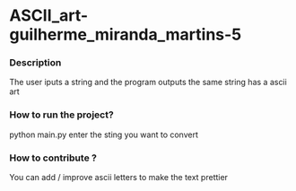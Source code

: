 # ASCII_art-guilherme_miranda_martins-5

### Description
The user iputs a string and the program outputs the same string has a ascii art 


### How to run the project?
python main.py
enter the sting you want to convert

### How to contribute ?
You can add / improve ascii letters to make the text prettier

